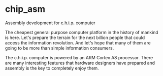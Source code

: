 # chip_asm
Assembly development for c.h.i.p. computer

The cheapest general purpose computer platform in the history of mankind is here. Let's prepare the terrain for the next billion people that could access the information revolution. And let's hope that many of them are going to be more than simple information consumers.

The c.h.i.p. computer is powered by an ARM Cortex A8 processor. There are many interesting features that hardware designers have prepared and assembly is the key to completely enjoy them.
